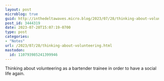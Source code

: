 ```yaml
---
layout: post
microblog: true
guid: http://inthedeltawaves.micro.blog/2023/07/28/thinking-about-volunteering.html
post_id: 3444319
date: 2023-07-28T15:07:19-0700
type: post
categories:
- "Notes"
url: /2023/07/28/thinking-about-volunteering.html
mastodon:
  id: 110793985241399946
---
```

Thinking about volunteering as a bartender trainee in order to have a social life again. 
